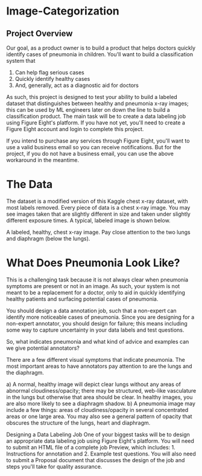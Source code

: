 # Image-Categorization
## Project Overview
Our goal, as a product owner is to build a product that helps doctors quickly identify cases of pneumonia in children. You'll want to build a classification system that

1) Can help flag serious cases
2) Quickly identify healthy cases
3) And, generally, act as a diagnostic aid for doctors

As such, this project is designed to test your ability to build a labeled dataset that distinguishes between healthy and pneumonia x-ray images; this can be used by ML engineers later on down the line to build a classification product. The main task will be to create a data labeling job using Figure Eight's platform. If you have not yet, you'll need to create a Figure Eight account and login to complete this project.

If you intend to purchase any services through Figure Eight, you'll want to use a valid business email so you can receive notifications. But for the project, if you do not have a business email, you can use the above workaround in the meantime.

# The Data
The dataset is a modified version of this Kaggle chest x-ray dataset, with most labels removed. Every piece of data is a chest x-ray image. You may see images taken that are slightly different in size and taken under slightly different exposure times. A typical, labeled image is shown below.

A labeled, healthy, chest x-ray image. Pay close attention to the two lungs and diaphragm (below the lungs).

# What Does Pneumonia Look Like?
This is a challenging task because it is not always clear when pneumonia symptoms are present or not in an image. As such, your system is not meant to be a replacement for a doctor, only to aid in quickly identifying healthy patients and surfacing potential cases of pneumonia.

You should design a data annotation job, such that a non-expert can identify more noticeable cases of pneumonia. Since you are designing for a non-expert annotator, you should design for failure; this means including some way to capture uncertainty in your data labels and test questions.

So, what indicates pneumonia and what kind of advice and examples can we give potential annotators?

There are a few different visual symptoms that indicate pneumonia. The most important areas to have annotators pay attention to are the lungs and the diaphragm.

a) A normal, healthy image will depict clear lungs without any areas of abnormal cloudiness/opacity; there may be structured, web-like vasculature in the lungs but otherwise that area should be clear. In healthy images, you are also more likely to see a diaphragm shadow.
b) A pneumonia image may include a few things: areas of cloudiness/opacity in several concentrated areas or one large area. You may also see a general pattern of opacity that obscures the structure of the lungs, heart and diaphragm.

Designing a Data Labeling Job
One of your biggest tasks will be to design an appropriate data labeling job using Figure Eight's platform. You will need to submit an HTML file of a complete job Preview, which includes: 1. Instructions for annotation and 2. Example test questions. You will also need to submit a Proposal document that discusses the design of the job and steps you'll take for quality assurance.

